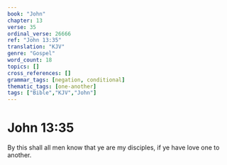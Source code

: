 ```yaml
---
book: "John"
chapter: 13
verse: 35
ordinal_verse: 26666
ref: "John 13:35"
translation: "KJV"
genre: "Gospel"
word_count: 18
topics: []
cross_references: []
grammar_tags: [negation, conditional]
thematic_tags: [one-another]
tags: ["Bible","KJV","John"]
---
```


# John 13:35

By this shall all men know that ye are my disciples, if ye have love one to another.

